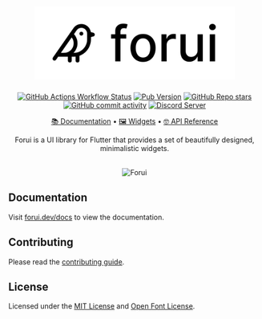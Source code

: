 <a href="https://forui.dev">
  <h1 align="center">
    <img width="400" alt="Forui" src="https://raw.githubusercontent.com/forus-labs/forui/main/docs/public/light_logo.png">
  </h1>
</a>

<p align="center">
  <a href="https://github.com/forus-labs/forui/actions/workflows/forui_build.yaml"><img alt="GitHub Actions Workflow Status" src="https://img.shields.io/github/actions/workflow/status/forus-labs/forui/forui_build.yaml?branch=main&style=flat&logo=github&label=main"></a>
  <a href="https://pub.dev/packages/forui"><img alt="Pub Version" src="https://img.shields.io/pub/v/forui?style=flat&logo=dart&label=pub.dev&color=00589B"></a>
  <a href="https://github.com/forus-labs/forui"><img alt="GitHub Repo stars" src="https://img.shields.io/github/stars/forus-labs/forui?style=flat&logo=github&color=8957e5&link=https%3A%2F%2Fgithub.com%2Fforus-labs%2Fforui"></a>
  <a href="https://github.com/forus-labs/forui"><img alt="GitHub commit activity" src="https://img.shields.io/github/commit-activity/m/forus-labs/forui?style=flat&logo=github"></a>
  <a href="https://discord.gg/jrw3qHksjE"><img alt="Discord Server" src="https://dcbadge.limes.pink/api/server/https://discord.gg/jrw3qHksjE?style=flat&theme=default-inverted"></a>
</p>

<p align="center">
  <a href="https://forui.dev/docs">📚 Documentation</a> •
  <a href="https://forui.dev/docs/layout/divider">🖼️ Widgets</a> •
  <a href="https://pub.dev/documentation/forui">🤓 API Reference</a>
</p>

<p align="center">
  Forui is a UI library for Flutter that provides a set of beautifully designed, minimalistic widgets.
</p>

<br />
<div align="center">
 <img width="800" alt="Forui" src="https://raw.githubusercontent.com/forus-labs/forui/main/docs/public/banner-160724.png">
</div>

## Documentation

Visit [forui.dev/docs](https://forui.dev/docs) to view the documentation.

## Contributing

Please read the [contributing guide](https://github.com/forus-labs/forui/blob/main/CONTRIBUTING.md).

## License

Licensed under the [MIT License](https://github.com/forus-labs/forui/blob/main/forui/LICENSE) and [Open Font License](https://github.com/forus-labs/forui/blob/main/forui/LICENSE).